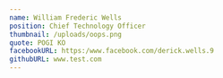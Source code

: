 ```yaml
---
name: William Frederic Wells
position: Chief Technology Officer
thumbnail: /uploads/oops.png
quote: POGI KO
facebookURL: https:/www.facebook.com/derick.wells.9
githubURL: www.test.com
---
```

